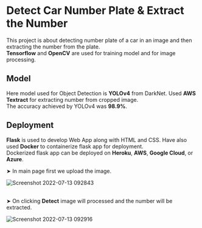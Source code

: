 # Detect Car Number Plate & Extract the Number

This project is about detecting number plate of a car in an image and then extracting the number from the plate. <br>
**Tensorflow** and **OpenCV** are used for training model and for image processing.

## Model

Here model used for Object Detection is **YOLOv4** from DarkNet. Used **AWS Textract** for extracting number from cropped image. <br>
The accuracy achieved by YOLOv4 was **98.9%**.

## Deployment

**Flask** is used to develop Web App along with HTML and CSS. Have also used **Docker** to containerize flask app for deployment. <br>
Dockerized flask app can be deployed on **Heroku**, **AWS**, **Google Cloud**, or **Azure**.

➤ In main page first we upload the image.

![Screenshot 2022-07-13 092843](https://user-images.githubusercontent.com/57898986/178670670-2bafd8f5-83b0-49ed-8ff0-d25bd5cb3c88.png) <br><br>

➤ On clicking **Detect** image will processed and the number will be extracted.

![Screenshot 2022-07-13 092916](https://user-images.githubusercontent.com/57898986/178671427-b81ad3e4-419d-45a1-a270-7242503bf7d2.png)



